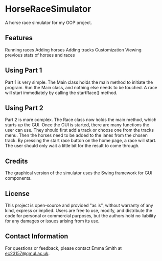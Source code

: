 # HorseRaceSimulator
A horse race simulator for my OOP project.

## Features
Running races
Adding horses
Adding tracks
Customization
Viewing previous stats of horses and races

## Using Part 1
Part 1 is very simple. The Main class holds the main method to initiate the program. Run the Main class, and nothing else needs to be touched. A race will start immediately by calling the startRace() method.

## Using Part 2
Part 2 is more complex. The Race class now holds the main method, which starts up the GUI. Once the GUI is started, there are many functions the user can use. They should first add a track or choose one from the tracks menu. Then the horses need to be added to the lanes from the chosen track. By pressing the start race button on the home page, a race will start. The user should only wait a little bit for the result to come through.

## Credits
The graphical version of the simulator uses the Swing framework for GUI components.

## License
This project is open-source and provided "as is", without warranty of any kind, express or implied. Users are free to use, modify, and distribute the code for personal or commercial purposes, but the authors hold no liability for any damages or issues arising from its use.

## Contact Information
For questions or feedback, please contact Emma Smith at ec23157@qmul.ac.uk.

